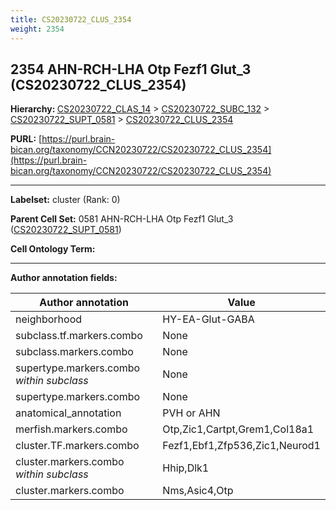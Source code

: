 ```yaml
---
title: CS20230722_CLUS_2354
weight: 2354
---
```

## 2354 AHN-RCH-LHA Otp Fezf1 Glut_3 (CS20230722_CLUS_2354)
<b>Hierarchy: </b>
[CS20230722_CLAS_14](../CS20230722_CLAS_14) >
[CS20230722_SUBC_132](../CS20230722_SUBC_132) >
[CS20230722_SUPT_0581](../CS20230722_SUPT_0581) >
[CS20230722_CLUS_2354](../CS20230722_CLUS_2354)

**PURL:** [https://purl.brain-bican.org/taxonomy/CCN20230722/CS20230722_CLUS_2354](https://purl.brain-bican.org/taxonomy/CCN20230722/CS20230722_CLUS_2354)

---


**Labelset:** cluster (Rank: 0)

**Parent Cell Set:** 0581 AHN-RCH-LHA Otp Fezf1 Glut_3 ([CS20230722_SUPT_0581](../CS20230722_SUPT_0581))



**Cell Ontology Term:** 

[MARKER GENES.]: #


---

[TRANSFERRED ANNOTATIONS.]: #


[AUTHOR ANNOTATION FIELDS.]: #


**Author annotation fields:**

| Author annotation | Value |
|-------------------|-------|
|neighborhood|HY-EA-Glut-GABA|
|subclass.tf.markers.combo|None|
|subclass.markers.combo|None|
|supertype.markers.combo _within subclass_|None|
|supertype.markers.combo|None|
|anatomical_annotation|PVH or AHN|
|merfish.markers.combo|Otp,Zic1,Cartpt,Grem1,Col18a1|
|cluster.TF.markers.combo|Fezf1,Ebf1,Zfp536,Zic1,Neurod1|
|cluster.markers.combo _within subclass_|Hhip,Dlk1|
|cluster.markers.combo|Nms,Asic4,Otp|
